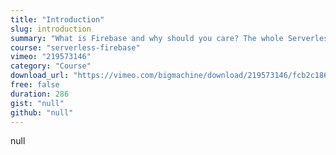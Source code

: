 ```yaml
---
title: "Introduction"
slug: introduction
summary: "What is Firebase and why should you care? The whole Serverless thing is interesting, but is it worth doing? We discuss this here."
course: "serverless-firebase"
vimeo: "219573146"
category: "Course"
download_url: "https://vimeo.com/bigmachine/download/219573146/fcb2c1865c"
free: false
duration: 286
gist: "null"
github: "null"
---
```


null
